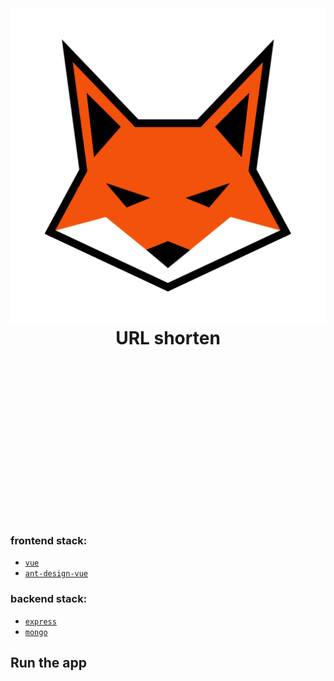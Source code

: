 <div align="center">
  <h1>
    <br/>
    <br/>
    <img src="./static/readme.png" />
    <br />
        URL shorten
    <br />
    <br />
    <br />
    <br />
  </h1>
  <br />
  <br />
  <br />
  <br />
  <br />
  <br />
  <br />
  <br />
  <br />
</div>

### frontend stack:

- [`vue`](https://github.com/vuejs/vue)
- [`ant-design-vue`](https://github.com/vueComponent/)

### backend stack:

- [`express`](https://github.com/expressjs/express)
- [`mongo`](https://github.com/mongodb/mongo)

## Run the app
